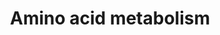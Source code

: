 ---
annotations:
- id: PW:0000011
  parent: classic metabolic pathway
  type: Pathway Ontology
  value: amino acid metabolic pathway
authors:
- Khanspers
- Egonw
- MaintBot
- Eweitz
description: A complete overview of the metabolism of all 20 amino acids.  Proteins
  on this pathway have targeted assays available via the [https://assays.cancer.gov/available_assays?wp_id=WP3925
  CPTAC Assay Portal]
last-edited: 2021-05-16
organisms:
- Homo sapiens
redirect_from:
- /index.php/Pathway:WP3925
- /instance/WP3925
- /instance/WP3925_rr123124
revision: r123124
schema-jsonld:
- '@context': https://schema.org/
  '@id': https://wikipathways.github.io/pathways/WP3925.html
  '@type': Dataset
  creator:
    '@type': Organization
    name: WikiPathways
  description: A complete overview of the metabolism of all 20 amino acids.  Proteins
    on this pathway have targeted assays available via the [https://assays.cancer.gov/available_assays?wp_id=WP3925
    CPTAC Assay Portal]
  keywords:
  - 2-oxo-glutarate
  - 5-OH-Trp
  - AC007325.2
  - AC068533.7
  - ACAA1
  - ACADM
  - ACLY
  - ACO2
  - ACSS1
  - ADH1C
  - ADH4
  - ADH5
  - ADH7
  - ALDH18A1
  - ALDH1A1
  - ALDH7A1
  - AOC3
  - AP002884.2
  - ARG1
  - ARG2
  - ASNS
  - ASS1
  - AUH
  - Acetyl-CoA
  - Aconitate
  - Ala-tRNA
  - Alanine
  - Arg-tRNA
  - Arginine
  - Arginino-succinate
  - Asparagine
  - Aspartate
  - B-OH-butyrate
  - BCAT1
  - BHMT
  - CAD
  - CBS
  - CPS1
  - CS
  - CTH
  - Carbamoyl-aspartate
  - Citrate
  - Citrulline
  - Creatine P
  - Cystathionine
  - Cysteine
  - DBH
  - DDC
  - DLD
  - DLST
  - Dihydro-orotate
  - Dopamine
  - EHHADH
  - EPRS
  - Epinephrine
  - Ethanol
  - FAH
  - FARSB
  - FH
  - FTCD
  - Fumarate
  - G6PC2
  - GCLM
  - GLS
  - GLUD1
  - GLUL
  - GOT1
  - GOT2
  - GPT2
  - GSR
  - GSS
  - Glu-tRNA
  - Glucose
  - Glutamate
  - Glutamine
  - Glycine
  - Guanidinoacetate
  - Guanidinoacetate P
  - HADH
  - HAL
  - HCO3
  - HDC
  - HIBADH
  - HIBCH
  - HMGCL
  - HMGCS2
  - HNMT
  - His-tRNA
  - Histamine
  - Histidine
  - Homocysteine
  - IARS
  - IDH1
  - Ile-tRNA
  - Imidazole acetaldehyde
  - Indoleacetaldehyde
  - Indoleacetate
  - Isoleucine
  - Isovaleryl-CoA
  - LARS2
  - LDHA
  - Lactate
  - Leu-tRNA
  - Leucine
  - MAOA
  - MARS2
  - MCCC1
  - MDH1
  - MDH2
  - MPST
  - MUT
  - Malate
  - Melanin
  - Met-tRNA
  - Methionine
  - Methyl-OH-butyryl-CoA
  - Methylacetoacetyl-CoA
  - Methylbutyryl-CoA
  - Methylcrotonyl-CoA
  - Methylglutaconyl-CoA
  - N-Formylkynurenine
  - NADP
  - Norepinephrine
  - OAT
  - ODC1
  - OGDH
  - OH-indoleacetate
  - OH-isobutyrate
  - OH-isobutyryl-CoA
  - OH-isovaleryl-CoA
  - OH-methylglutaryl-CoA
  - OTC
  - Ornithine
  - Ox. glutathione
  - Oxaloacetate
  - Oxobutyrate
  - P-enolpyruvate
  - P4HA2
  - PC
  - PCK1
  - PDHA1
  - PDHX
  - PDK4
  - PKM
  - PNMT
  - PPM1L
  - PYCR1
  - Phe-tRNA
  - Phenylalanine
  - Proline
  - Propionyl-CoA
  - Putrescine
  - Pyruvate
  - R-S-glutathione
  - RARS
  - Red. Glutathione
  - SDHA
  - SDS
  - SMS
  - SRM
  - SUCLG1
  - Serine
  - Serotonin
  - Spermidine
  - Spermine
  - Succinate
  - Succinyl-CoA
  - TAT
  - TDO2
  - TH
  - TPH1
  - TPO
  - Threonine
  - Thyroxine
  - Tiglyl-CoA
  - Trp-tRNA
  - Tryptamine
  - Tryptophan
  - Tyr-tRNA
  - Tyrosine
  - Urea
  - VARS
  - Val-tRNA
  - WARS
  - carbamoyl-P
  - glutamate semialdehyde
  - glutamyl-P
  - glutamyl-cysteine
  - homogentisate
  - hydroxy-proline
  - isobutyryl-CoA
  - isocitrate
  - mercaptopyruvate
  - methacrylyl-CoA
  - methylhistamine
  - methylmalonate semialdehyde
  - methylmalonyl-CoA
  - oxo-isocaproate
  - oxo-isovalerate
  - oxo-methyl-valerate
  - pyrroline carboxylate
  - valine
  license: CC0
  name: Amino acid metabolism
seo: CreativeWork
title: Amino acid metabolism
wpid: WP3925
---